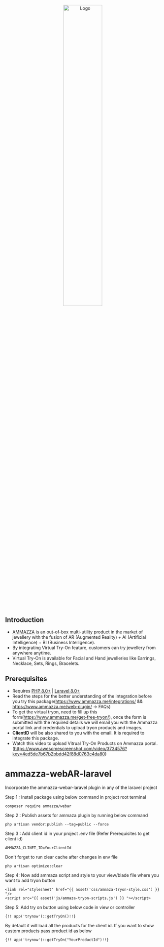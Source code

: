 <p align="center"><img src="https://www.ammazza.me/wp-content/themes/demotheme/images/NewAssets/mockupv1.webp" width="50%" alt="Logo"></p>

## Introduction

- <a href="https://www.ammazza.me/" target="_blank">AMMAZZA</a> is an out-of-box multi-utility product in the market of jewellery with the fusion of AR (Augmented Reality) + AI (Artificial Intelligence) + BI (Business Intelligence).
- By integrating Virtual Try-On feature, customers can try jewellery from anywhere anytime.
- Virtual Try-On is available for Facial and Hand jewelleries like Earrings, Necklace, Sets, Rings, Bracelets.

## Prerequisites

- Requires [PHP 8.0+](https://php.net/releases/) | [Laravel 8.0+](https://laravel.com/docs/8.x)
- Read the steps for the better understanding of the integration before you try this package(https://www.ammazza.me/integrations/ && https://www.ammazza.me/web-plugin/ -> FAQs)
- To get the virtual tryon, need to fill up this form(https://www.ammazza.me/get-free-tryon/), once the form is submitted with the required details we will email you with the Ammazza portal link and credentials to upload tryon products and images.
- **ClientID** will be also shared to you with the email. It is required to integrate this package. 
- Watch this video to upload Vitrual Try-On Products on Ammazza portal.(https://www.awesomescreenshot.com/video/3734576?key=4ed5de7b67b2bbdd42f88d0763c4da80)

# ammazza-webAR-laravel
Incorporate the ammazza-webar-laravel plugin in any of the laravel project


Step 1 : Install package using below command in project root terminal 

    composer require ammazza/webar

Step 2 : Publish assets for ammaza plugin by running below command

    php artisan vendor:publish --tag=public --force

Step 3 : Add client id in your project .env file (Refer Prerequisites to get client id)

    AMMAZZA_CLINET_ID=YourClientId

Don't forget to run clear cache after changes in env file 

    php artisan optimize:clear


Step 4: Now add ammaza script and style to your view/blade file where you want to add tryon button 

    <link rel="stylesheet" href="{{ asset('css/ammaza-tryon-style.css') }} "/>
    <script src="{{ asset('js/ammaza-tryon-scripts.js') }} "></script>

Step 5: Add try on button using below code in view or controller 

	
    {!! app('trynow')::getTryOn()!!}

	
By default it will load all the products for the client id. If you want to show custom products pass product id as below 
	
	{!! app('trynow')::getTryOn("YourProductId")!!}


